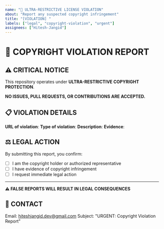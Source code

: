 ```yaml
---
name: "🚨 ULTRA-RESTRICTIVE LICENSE VIOLATION"
about: "Report any suspected copyright infringement"
title: "[VIOLATION] "
labels: ["legal", "copyright-violation", "urgent"]
assignees: ["Hitesh-Jangid"]
---
```


# 🚨 COPYRIGHT VIOLATION REPORT

## ⚠️ **CRITICAL NOTICE**
This repository operates under **ULTRA-RESTRICTIVE COPYRIGHT PROTECTION**. 

**NO ISSUES, PULL REQUESTS, OR CONTRIBUTIONS ARE ACCEPTED.**

## 📋 **VIOLATION DETAILS**

**URL of violation**: 
**Type of violation**: 
**Description**: 
**Evidence**: 

## ⚖️ **LEGAL ACTION**

By submitting this report, you confirm:
- [ ] I am the copyright holder or authorized representative
- [ ] I have evidence of copyright infringement
- [ ] I request immediate legal action

---

**⚠️ FALSE REPORTS WILL RESULT IN LEGAL CONSEQUENCES**

## 📧 **CONTACT**
Email: hiteshjangid.dev@gmail.com
Subject: "URGENT: Copyright Violation Report"
